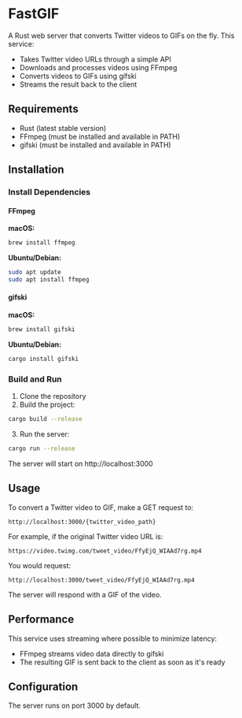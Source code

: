# FastGIF

A Rust web server that converts Twitter videos to GIFs on the fly. This service:
- Takes Twitter video URLs through a simple API
- Downloads and processes videos using FFmpeg
- Converts videos to GIFs using gifski
- Streams the result back to the client

## Requirements

- Rust (latest stable version)
- FFmpeg (must be installed and available in PATH)
- gifski (must be installed and available in PATH)

## Installation

### Install Dependencies

#### FFmpeg

**macOS:**
```bash
brew install ffmpeg
```

**Ubuntu/Debian:**
```bash
sudo apt update
sudo apt install ffmpeg
```

#### gifski

**macOS:**
```bash
brew install gifski
```

**Ubuntu/Debian:**
```bash
cargo install gifski
```

### Build and Run

1. Clone the repository
2. Build the project:
```bash
cargo build --release
```
3. Run the server:
```bash
cargo run --release
```

The server will start on http://localhost:3000

## Usage

To convert a Twitter video to GIF, make a GET request to:

```
http://localhost:3000/{twitter_video_path}
```

For example, if the original Twitter video URL is:
```
https://video.twimg.com/tweet_video/FfyEjQ_WIAAd7rg.mp4
```

You would request:
```
http://localhost:3000/tweet_video/FfyEjQ_WIAAd7rg.mp4
```

The server will respond with a GIF of the video.

## Performance

This service uses streaming where possible to minimize latency:
- FFmpeg streams video data directly to gifski
- The resulting GIF is sent back to the client as soon as it's ready

## Configuration

The server runs on port 3000 by default. 